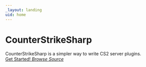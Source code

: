 ```yaml
---
_layout: landing
uid: home
---
```


<div class="d-flex flex-column h-100">
  <div class="d-flex flex-grow-1 justify-content-center align-items-center">
    <div>
      <h1 class="h1">CounterStrikeSharp</h1>
      <span>CounterStrikeSharp is a simpler way to write CS2 server plugins.</span>
      <div class="mt-5">
        <a href="/docs/guides/getting-started.html" class="btn btn-primary fw-bold">Get Started! <i class="bi bi-arrow-right-short"></a>
        <a href="https://github.com/roflmuffin/CounterStrikeSharp" class="btn btn-secondary fw-bold">Browse Source <i class="bi bi-github"></i></a>
      </div>
    </div>
  </div>
</div>
